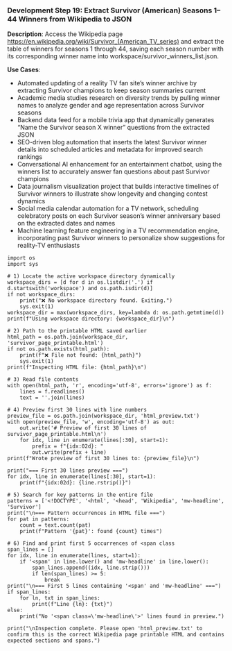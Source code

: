### Development Step 19: Extract Survivor (American) Seasons 1–44 Winners from Wikipedia to JSON

**Description**: Access the Wikipedia page https://en.wikipedia.org/wiki/Survivor_(American_TV_series) and extract the table of winners for seasons 1 through 44, saving each season number with its corresponding winner name into workspace/survivor_winners_list.json.

**Use Cases**:
- Automated updating of a reality TV fan site’s winner archive by extracting Survivor champions to keep season summaries current
- Academic media studies research on diversity trends by pulling winner names to analyze gender and age representation across Survivor seasons
- Backend data feed for a mobile trivia app that dynamically generates “Name the Survivor season X winner” questions from the extracted JSON
- SEO-driven blog automation that inserts the latest Survivor winner details into scheduled articles and metadata for improved search rankings
- Conversational AI enhancement for an entertainment chatbot, using the winners list to accurately answer fan questions about past Survivor champions
- Data journalism visualization project that builds interactive timelines of Survivor winners to illustrate show longevity and changing contest dynamics
- Social media calendar automation for a TV network, scheduling celebratory posts on each Survivor season’s winner anniversary based on the extracted dates and names
- Machine learning feature engineering in a TV recommendation engine, incorporating past Survivor winners to personalize show suggestions for reality-TV enthusiasts

```
import os
import sys

# 1) Locate the active workspace directory dynamically
workspace_dirs = [d for d in os.listdir('.') if d.startswith('workspace') and os.path.isdir(d)]
if not workspace_dirs:
    print("❌ No workspace directory found. Exiting.")
    sys.exit(1)
workspace_dir = max(workspace_dirs, key=lambda d: os.path.getmtime(d))
print(f"Using workspace directory: {workspace_dir}\n")

# 2) Path to the printable HTML saved earlier
html_path = os.path.join(workspace_dir, 'survivor_page_printable.html')
if not os.path.exists(html_path):
    print(f"❌ File not found: {html_path}")
    sys.exit(1)
print(f"Inspecting HTML file: {html_path}\n")

# 3) Read file contents
with open(html_path, 'r', encoding='utf-8', errors='ignore') as f:
    lines = f.readlines()
    text = ''.join(lines)

# 4) Preview first 30 lines with line numbers
preview_file = os.path.join(workspace_dir, 'html_preview.txt')
with open(preview_file, 'w', encoding='utf-8') as out:
    out.write('# Preview of first 30 lines of survivor_page_printable.html\n')
    for idx, line in enumerate(lines[:30], start=1):
        prefix = f"{idx:02d}: "
        out.write(prefix + line)
print(f"Wrote preview of first 30 lines to: {preview_file}\n")

print("=== First 30 lines preview ===")
for idx, line in enumerate(lines[:30], start=1):
    print(f"{idx:02d}: {line.rstrip()}")

# 5) Search for key patterns in the entire file
patterns = ['<!DOCTYPE', '<html', '<head', 'Wikipedia', 'mw-headline', 'Survivor']
print("\n=== Pattern occurrences in HTML file ===")
for pat in patterns:
    count = text.count(pat)
    print(f"Pattern '{pat}': found {count} times")

# 6) Find and print first 5 occurrences of <span class
span_lines = []
for idx, line in enumerate(lines, start=1):
    if '<span' in line.lower() and 'mw-headline' in line.lower():
        span_lines.append((idx, line.strip()))
        if len(span_lines) >= 5:
            break
print("\n=== First 5 lines containing '<span' and 'mw-headline' ===")
if span_lines:
    for ln, txt in span_lines:
        print(f"Line {ln}: {txt}")
else:
    print("No '<span class=\'mw-headline\'>' lines found in preview.")

print("\nInspection complete. Please open 'html_preview.txt' to confirm this is the correct Wikipedia page printable HTML and contains expected sections and spans.")
```